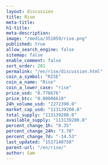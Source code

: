 ```yaml
---
layout: discussion
title: Rise
meta-title: 
h1-title: 
meta-description: 
image: "/media/351059/rise.png"
published: true
allow_search_engine: false
sitemap: false
enable_comment: false
sort_order: 201
permalink: "/en/rise/discussion.html"
coin_a_symbol: "RISE"
coin_a_name: "Rise"
coin_a_lower_case: "rise"
price_usd: "0.776676"
price_btc: "0.00006610"
24h_volume_usd: "2272390.0"
market_cap_usd: "113139200.0"
total_supply: "113139200.0"
available_supply: "113139200.0"
percent_change_1h: "0.35"
percent_change_24h: "3.78"
percent_change_7d: "-14.53"
last_updated: "1517140750"
parent-url: "/en/rise/"
author: Sam
---
```


